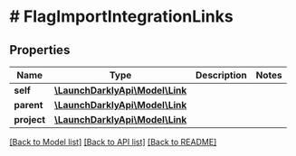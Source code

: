 # # FlagImportIntegrationLinks

## Properties

Name | Type | Description | Notes
------------ | ------------- | ------------- | -------------
**self** | [**\LaunchDarklyApi\Model\Link**](Link.md) |  |
**parent** | [**\LaunchDarklyApi\Model\Link**](Link.md) |  |
**project** | [**\LaunchDarklyApi\Model\Link**](Link.md) |  |

[[Back to Model list]](../../README.md#models) [[Back to API list]](../../README.md#endpoints) [[Back to README]](../../README.md)
